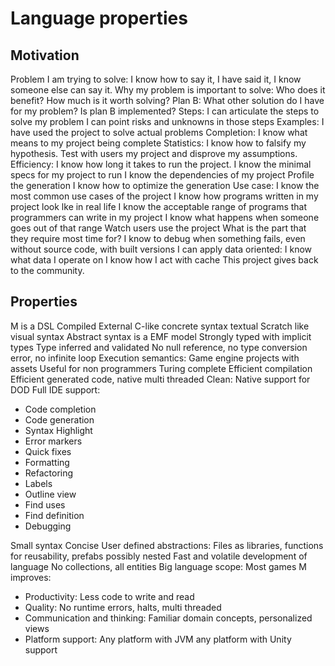 # Language properties

## Motivation

Problem I am trying to solve: I know how to say it, I have said it, I know
  someone else can say it. Why my problem is important to solve: Who does it
  benefit? How much is it worth solving? Plan B: What other solution do I have
  for my problem? Is plan B implemented? Steps: I can articulate the steps to
  solve my problem I can point risks and unknowns in those steps Examples: I
  have used the project to solve actual problems Completion: I know what means
  to my project being complete Statistics: I know how to falsify my hypothesis.
  Test with users my project and disprove my assumptions. Efficiency: I know how
  long it takes to run the project. I know the minimal specs for my project to
  run I know the dependencies of my project Profile the generation I know how to
  optimize the generation Use case: I know the most common use cases of the
  project I know how programs written in my project look lke in real life I know
  the acceptable range of programs that programmers can write in my project I
  know what happens when someone goes out of that range Watch users use the
  project What is the part that they require most time for? I know to debug when
  something fails, even without source code, with built versions I can apply
  data oriented: I know what data I operate on I know how I act with cache This
  project gives back to the community.

## Properties

M is a DSL Compiled External C-like concrete syntax textual Scratch like visual
syntax Abstract syntax is a EMF model Strongly typed with implicit types Type
inferred and validated No null reference, no type conversion error, no infinite
loop Execution semantics: Game engine projects with assets Useful for non
programmers Turing complete Efficient compilation Efficient generated code,
native multi threaded Clean: Native support for DOD Full IDE support:

- Code completion
- Code generation
- Syntax Highlight
- Error markers
- Quick fixes
- Formatting
- Refactoring
- Labels
- Outline view
- Find uses
- Find definition
- Debugging

Small syntax Concise User defined abstractions: Files as libraries, functions
for reusability, prefabs possibly nested Fast and volatile development of
language No collections, all entities Big language scope: Most games M improves:

- Productivity: Less code to write and read
- Quality: No runtime errors, halts, multi threaded
- Communication and thinking: Familiar domain concepts, personalized views
- Platform support: Any platform with JVM any platform with Unity support
